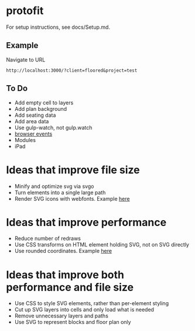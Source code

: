 # protofit

For setup instructions, see docs/Setup.md.

## Example
Navigate to URL
```
http://localhost:3000/?client=floored&project=test
```

## To Do
- Add empty cell to layers
- Add plan background
- Add seating data
- Add area data
- Use gulp-watch, not gulp.watch
- [browser events](https://github.com/mudcube/Event.js)
- Modules
- iPad

# Ideas that improve file size
- Minify and optimize svg via svgo
- Turn elements into a single large path
- Render SVG icons with webfonts. Example [here](http://frozeman.de/blog/2013/08/why-is-svg-so-slow/)

# Ideas that improve performance
- Reduce number of redraws
- Use CSS transforms on HTML element holding SVG, not on SVG directly
- Use rounded coordinates. Example [here](https://www.mapbox.com/osmdev/2012/11/20/getting-serious-about-svg/)

# Ideas that improve both performance and file size
- Use CSS to style SVG elements, rather than per-element styling
- Cut up SVG layers into cells and only load what is needed
- Remove unnecessary layers and paths
- Use SVG to represent blocks and floor plan only
